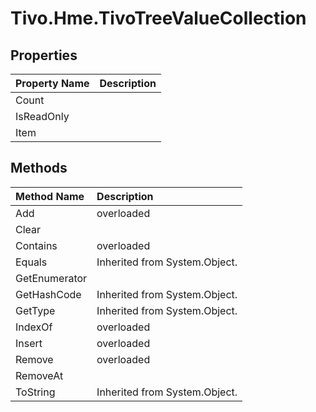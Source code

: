 # Tivo.Hme.TivoTreeValueCollection #

## Properties ##
| **Property Name** | **Description** |
|:------------------|:----------------|
| Count |  |
| IsReadOnly |  |
| Item |  |

## Methods ##
| **Method Name** | **Description** |
|:----------------|:----------------|
| Add | overloaded |
| Clear |  |
| Contains | overloaded |
| Equals | Inherited from System.Object. |
| GetEnumerator |  |
| GetHashCode | Inherited from System.Object. |
| GetType | Inherited from System.Object. |
| IndexOf | overloaded |
| Insert | overloaded |
| Remove | overloaded |
| RemoveAt |  |
| ToString | Inherited from System.Object. |
